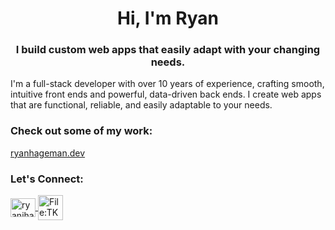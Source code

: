 <h1 align="center">Hi, I'm Ryan</h1>
<h3 align="center">I build custom web apps that easily adapt with your changing needs.</h3>

I'm a full-stack developer with over 10 years of experience, crafting smooth, intuitive front ends and powerful, data-driven back ends. I create web apps that are functional, reliable, and easily adaptable to your needs.

<h3 align="left">Check out some of my work:</h3>

<a href="https://ryanhageman.dev" target="_blank">ryanhageman.dev</a>

<h3 align="left">Let's Connect:</h3>
<p align="left">
  <a href="https://linkedin.com/in/ryanjhageman" target="blank">
    <img align="center" src="https://raw.githubusercontent.com/rahuldkjain/github-profile-readme-generator/master/src/images/icons/Social/linked-in-alt.svg" alt="ryanjhageman" height="30" width="40" />
  </a>

  <a href="mailto:ryan@ryanhageman.dev">
    <img align="center" src="https://www.freeiconspng.com/uploads/file-tk-email-icon-svg-28.png" height="40" width="40" alt="File:TK email icon.svg" />
  </a>
</p>

